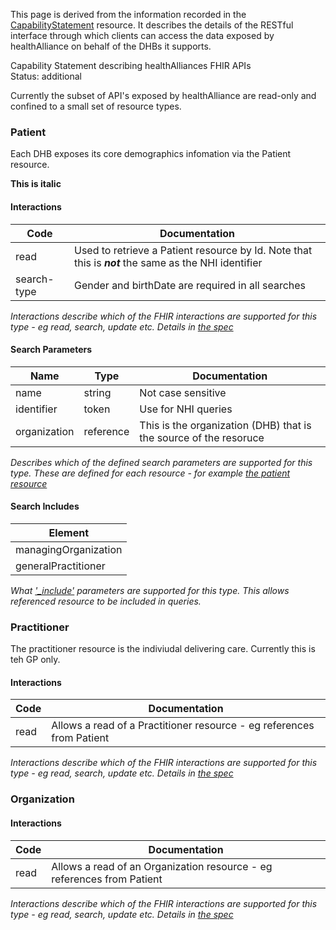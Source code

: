 This page is derived from the information recorded in the [CapabilityStatement](CapabilityStatement-HaCapabilityStatement.html) resource.
It describes the details of the RESTful interface through which clients can access the data exposed by
healthAlliance on behalf of the DHBs it supports.

Capability Statement describing healthAlliances FHIR APIs  
Status: additional

Currently the subset of API's exposed by healthAlliance are read-only and confined to a small set of resource types.




### Patient

Each DHB exposes its core demographics infomation via the Patient resource.

**This is italic**


#### Interactions

| Code | Documentation |
| --- | --- |
| read | Used to retrieve a Patient resource by Id. Note that this is ***not*** the same as the NHI identifier |
| search-type | Gender and birthDate are required in all searches |

_Interactions describe which of the FHIR interactions are supported for this type - eg read, search, update etc. Details in [the spec](http://hl7.org/fhir/valueset-type-restful-interaction.html)_



#### Search Parameters

| Name | Type | Documentation |
| --- | --- | --- |
| name | string | Not case sensitive
| identifier | token | Use for NHI queries
| organization | reference | This is the organization (DHB) that is the source of the resoruce
_Describes which of the defined search parameters are supported for this type. These are defined for each resource - for example [the patient resource](http://hl7.org/fhir/patient.html#search)_


#### Search Includes
| Element |
| --- |
| managingOrganization |
| generalPractitioner |
_What ['_include'](http://hl7.org/fhir/search.html#include) parameters are supported for this type. This allows referenced resource to be included in queries._




### Practitioner

The practitioner resource is the indiviudal delivering care. Currently this is teh GP only.

#### Interactions

| Code | Documentation |
| --- | --- |
| read | Allows a read of a Practitioner resource - eg references from Patient |

_Interactions describe which of the FHIR interactions are supported for this type - eg read, search, update etc. Details in [the spec](http://hl7.org/fhir/valueset-type-restful-interaction.html)_







### Organization



#### Interactions

| Code | Documentation |
| --- | --- |
| read | Allows a read of an Organization resource - eg references from Patient |

_Interactions describe which of the FHIR interactions are supported for this type - eg read, search, update etc. Details in [the spec](http://hl7.org/fhir/valueset-type-restful-interaction.html)_







